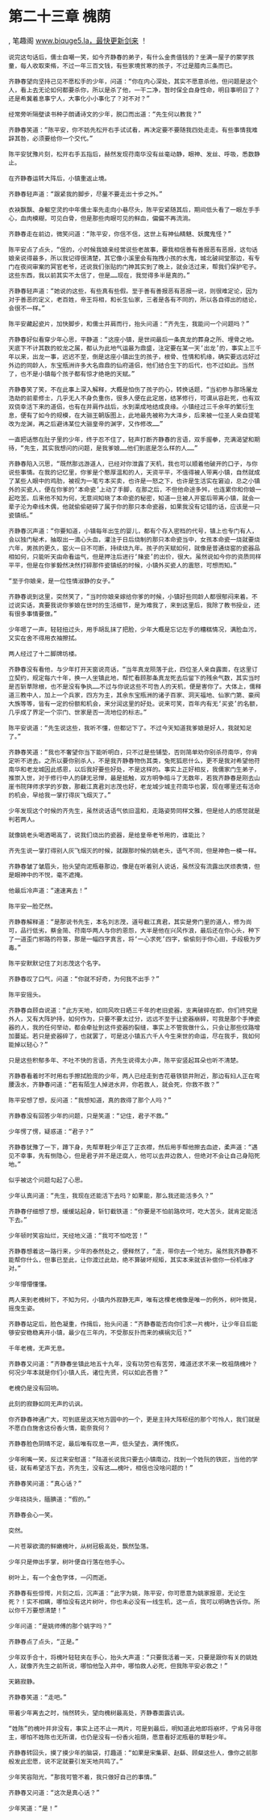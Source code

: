 # 第二十三章 槐荫
, 笔趣阁 www.biquge5.la，最快更新剑来 ！

    说完这句话后，儒士自嘲一笑，如今齐静春的弟子，有什么金贵值钱的？坐满一屋子的蒙学孩童，每人收取束脩，不过一年三百文钱，有些家境贫寒的孩子，不过是腊肉三条而已。

    齐静春望向坚持己见不愿松手的少年，问道：“你在内心深处，其实不愿意杀他，但问题是这个人，看上去无论如何都要杀你，所以是杀了他，一干二净，暂时保全自身性命，明日事明日了？还是希冀着息事宁人，大事化小小事化了？对不对？”

    经常旁听隔壁读书种子朗诵诗文的少年，脱口而出道：“先生何以教我？”

    齐静春笑道：“陈平安，你不妨先松开右手试试看，再决定要不要随我四处走走。有些事情我难辞其咎，必须要给你一个交代。”

    陈平安犹豫片刻，松开右手五指后，赫然发现苻南华没有丝毫动静，眼神、发丝、呼吸，悉数静止。

    在齐静春运转大阵后，小镇重返止境。

    齐静春轻声道：“跟紧我的脚步，尽量不要走出十步之外。”

    衣袂飘飘、身躯空灵的中年儒士率先走向小巷尽头，陈平安紧随其后，期间低头看了一眼左手手心，血肉模糊，可见白骨，但是那些肉眼可见的鲜血，偏偏不再流淌。

    齐静春走在前边，微笑问道：“陈平安，你信不信，这世上有神仙精魅、妖魔鬼怪？”

    陈平安点了点头，“信的，小时候我娘亲经常说些老故事，要我相信善有善报恶有恶报，这句话娘亲说得最多，所以我记得很清楚，其它像小溪里会有拖拽小孩的水鬼，城北破祠堂那边，有专门在夜间审案的冥官老爷，还说我们张贴的门神其实到了晚上，就会活过来，帮我们保护宅子。这些东西，我以前其实不太信了，但是……现在，我觉得多半是真的。”

    齐静春轻声道：“她说的这些，有些真有些假。至于善有善报恶有恶报一说，则很难定论，因为对于善恶的定义，老百姓，帝王将相，和长生仙家，三者是各有不同的，所以各自得出的结论，会很不一样。”

    陈平安藏起瓷片，加快脚步，和儒士并肩而行，抬头问道：“齐先生，我能问一个问题吗？”

    齐静春好似看穿少年心思，平静道：“这座小镇，是世间最后一条真龙的葬身之所、埋骨之地。天底下不计其数的蛟龙之属，都认为此地气运最为鼎盛，注定要在某一天‘出龙’的，事实上三千年以来，出龙一事，迟迟不至，倒是这座小镇出生的孩子，根骨、性情和机缘，确实要远远好过外边的同龄人，东宝瓶洲许多大名鼎鼎的仙府道侣，他们结合生下的后代，也不过如此。当然了，也不是小镇每个孩子都有惊才绝艳的天赋。”

    齐静春笑了笑，不在此事上深入解释，大概是怕伤了孩子的心，转换话题，“当初参与那场屠龙浩劫的前辈修士，几乎无人不身负重伤，很多人便在此定居，结茅修行，可谓从容赴死，也有双双侥幸活下来的道侣，也有在并肩作战后，水到渠成地结成良缘。小镇经过三千余年的繁衍生息，便有了如今的规模，在大骊王朝版图上，此地最先被称为大泽乡，后来被一位圣人亲自提笔改为龙渊，再之后避讳某位大骊皇帝的渊字，又作修改……”

    一直把话憋在肚子里的少年，终于忍不住了，轻声打断齐静春的言语，双手握拳，充满渴望和期待，“先生，其实我想问的问题，是我爹娘……他们到底是怎么样的人……”

    齐静春陷入沉思，“既然那远游道人，已经对你泄露了天机，我也可以顺着他破开的口子，与你说些事情。在我的记忆里，你爹是个憨厚温和的人，天资平平，不值得被人带离小镇，自然就成了某些人眼中的鸡肋，被视为一笔亏本买卖，也许是一怒之下，也许是生活实在窘迫，总之小镇外的买瓷人，便在你爹的‘本命瓷’上动了手脚，在那之后，不但他命途多舛，也连累你和你娘一起吃苦。后来他不知为何，无意间知晓了本命瓷的秘密，知道一旦被人开窑后带离小镇，就会一辈子沦为牵线木偶，他就偷偷砸碎了属于你的那只本命瓷器，如果我没有记错的话，应该是一只瓷镇纸。”

    齐静春沉声道：“你要知道，小镇每年出生的婴儿，都有个存入密档的代号，镇上也专门有人，会以独门秘术，抽取出一滴心头血，灌注于日后烧制的那只本命瓷当中，女孩本命瓷一烧就要烧六年，男孩的更久，窑火一日不可断，持续烧九年。孩子的天赋如何，就像是普通烧窑的瓷器品相如何，只能听天由命看运气，但是押注后进行‘赌瓷’的出价，很大。虽然说如今你的资质同样平平，但是在你爹毅然决然打碎那件瓷镇纸的时候，小镇外买瓷人的震怒，可想而知。”

    “至于你娘亲，是一位性情淑静的女子。”

    齐静春说到这里，突然笑了，“当时你娘亲嫁给你爹的时候，小镇好些同龄人都很郁闷来着。不过说实话，真要我说你爹娘在世时的生活细节，是为难我了，来到这里后，我除了教书授业，还有很多事情要做。”

    少年嗯了一声，轻轻扭过头，用手胡乱抹了把脸，少年大概是忘记左手的糟糕情况，满脸血污，又实在舍不得用衣袖擦拭。

    两人经过了十二脚牌坊楼。

    齐静春没有看他，与少年打开天窗说亮话，“当年真龙陨落于此，四位圣人亲自露面，在这里订立契约，规定每六十年，换一人坐镇此地，帮忙看顾那条真龙死去后留下的残余气数，其实当时是否斩草除根，也不是没有争执……不过与你说这些不可告人的天机，便是害你了。大体上，儒释道三教中人，加上一个兵家，四方为主，其余东宝瓶洲的诸子百家、洞天福地、仙家门第、豪阀大族等等，皆有一定的份额和机会，来分润这里的好处。说来可笑，百年内有无‘买瓷’的名额，几乎成了界定一个宗门、世家是否一流地位的标志。”

    陈平安说道：“先生说这些，我听不懂，但都记下了。不过今天知道我爹娘是好人，我就知足了。”

    齐静春笑道：“我也不奢望你当下能听明白，只不过是些铺垫，否则简单劝你别杀苻南华，你肯定听不进去。之所以要你别杀人，不是我齐静春物伤其类，兔死狐悲什么，更不是我对希望他苻南华和老龙城因此感恩，以后我好要些好处，不是这样的。事实上正好相反，我儒家门生弟子，推崇入世，对于修行中人的肆无忌惮，最是抵触，双方明争暗斗了无数年，若我齐静春是刚去山崖书院拜师求学的岁数，那截江真君刘志茂也好，老龙城少城主苻南华也罢，现在哪里还有活命的机会，早给我一掌打得灰飞烟灭了。”

    少年发现这个时候的齐先生，虽然说话语气依旧温和，走路姿势同样文雅，但是给人的感觉就是判若两人。

    就像姚老头喝酒喝高了，说我们烧出的瓷器，是给皇帝老爷用的，谁能比？

    齐先生说一掌打得别人灰飞烟灭的时候，就跟那时候的姚老头，语气不同，但是神色一模一样。

    齐静春皱了皱眉头，抬头望向泥瓶巷那边，像是在听着别人说话，虽然没有流露出厌烦表情，但是眼神中的不悦，毫不遮掩。

    他最后冷声道：“速速离去！”

    陈平安一脸茫然。

    齐静春解释道：“是那说书先生，本名刘志茂，道号截江真君，其实是旁门里的道人，修为尚可，品行低劣，蔡金简、苻南华两人与你的恩怨，大半是他在兴风作浪，最后还在你心头，种下了一道歪门邪路的符箓，那是一幅四字真言，将‘一心求死’四字，偷偷刻于你心田，手段极为歹毒。”

    陈平安默默记住了刘志茂这个名字。

    齐静春叹了口气，问道：“你就不好奇，为何我不出手？”

    陈平安摇头。

    齐静春自顾自说道：“此方天地，如同风吹日晒三千年的老旧瓷器，支离破碎在即，你们终究是外人，又有大阵护持，如何作为，只要不要太过分，远远不至于让瓷器崩碎，可我是那个手捧瓷器的人，我的任何举动，都会牵扯到这件瓷器的裂缝，事实上不管我做什么，只会让那些纹路增加蔓延。若只是瓷器碎了，也就罢了，可是这小镇五六千人今生来世的命运，尽在我手，我如何能掉以轻心？”

    只是这些积郁多年、不吐不快的言语，齐先生说得太小声，陈平安竖起耳朵也听不清楚。

    齐静春看着时不时用右手擦拭脸庞的少年，两人已经走到杏花巷铁锁井附近，那边有妇人正在弯腰汲水，齐静春问道：“若有陌生人掉进水井，你若救人，就会死，你救不救？”

    陈平安想了想，反问道：“我想知道，真的救得了那个人吗？”

    齐静春没有回答少年的问题，只是笑道：“记住，君子不救。”

    少年愣了愣，疑惑道：“君子？”

    齐静春犹豫了一下，蹲下身，先帮草鞋少年正了正衣襟，然后用手帮他擦去血迹，柔声道：“遇见不幸事，先有恻隐心，但是君子并不是迂腐人，他可以去井边救人，但绝对不会让自己身陷死地。”

    似乎被这个问题勾起了心思。

    少年认真问道：“先生，我现在还能活下去吗？如果能，那么我还能活多久？”

    齐静春仔细想了想，缓缓站起身，斩钉截铁道：“你要是不怕前路坎坷，吃大苦头，就肯定能活下去。”

    少年顿时笑容灿烂，天经地义道：“我可不怕吃苦！”

    齐静春想着这一路行来，少年的泰然处之，便释然了，“走，带你去一个地方。虽然我齐静春不能帮你什么，但事已至此，让你渡过此劫，绝不算破坏规矩，其实本来就该补偿你一份机缘才对。”

    少年懵懵懂懂。

    两人来到老槐树下，不知为何，小镇内外寂静无声，唯有这棵老槐像是唯一的例外，树叶微晃，摇曳生姿。

    齐静春站定后，脸色凝重，作揖后，抬头问道：“齐静春能否向你们求一片槐叶，让少年日后能够安安稳稳离开小镇，最少在三年内，不受那反扑而来的横祸灾厄？”

    千年老槐，无声无息。

    齐静春又问道：“齐静春坐镇此地五十九年，没有功劳也有苦劳，难道还求不来一枚祖荫槐叶？何况少年本就是你们小镇人氏，诸位先贤，何以如此吝啬？”

    老槐仍是没有回响。

    此刻的寂静如同无声的讥讽。

    你齐静春神通广大，可到底是这天地方圆中的一个，更是主持大阵枢纽的那个可怜人，我们就是不愿白白施舍这份香火情，能奈我何？

    齐静春脸色阴晴不定，最后唯有叹息一声，低头望去，满怀愧疚。

    少年咧嘴一笑，反过来安慰道：“陆道长说我只要去小镇南边，找到一个姓阮的铁匠，当他的学徒，就有希望活下去，齐先生，没有这……槐叶，相信也没啥问题的！”

    齐静春笑问道：“真心话？”

    少年挠挠头，腼腆道：“假的。”

    齐静春会心一笑。

    突然。

    一片苍翠欲滴的鲜嫩槐叶，从树冠极高处，飘然坠落。

    少年只是伸出手掌，树叶便自行落在他手心。

    树叶上，有一个金色字体，一闪而逝。

    齐静春有些惊愕，片刻之后，沉声道：“此字为姚，陈平安，你可愿意为姚家报恩，无论生死？！实不相瞒，哪怕没有这片树叶，你也未必没有一线生机，这一点，我可以明确告诉你。所以你千万要想清楚！”

    少年问道：“是姚师傅的那个姚字吗？”

    齐静春点了点头，“正是。”

    少年双手合十，将槐叶轻轻夹在手心，抬头大声道：“只要我活着一天，只要是跟你有关的姚姓人，就像齐先生之前所说，哪怕他坠入井中，哪怕救人必死，但我陈平安必救之！”

    天籁寂静。

    齐静春笑道：“走吧。”

    带着少年离去之时，悄然转头，望向槐树最高处，齐静春面露讥讽。

    “姓陈”的槐叶并非没有，事实上还不止一两片，可是到最后，明知道此地即将崩坏，宁肯另寻宿主，哪怕不姓陈也无所谓，也仍是没有一份香火祖荫，愿意看好泥瓶巷的草鞋少年。

    齐静春转回头，摸了摸少年的脑袋，打趣道：“如果是宋集薪、赵繇、顾粲这些人，像你之前那般发此宏愿，说不定就要引发天地共鸣了。”

    少年笑容阳光，“那我可管不着，我只做好自己的事情。”

    齐静春又问道：“这次是真心话？”

    少年笑道：“是！”